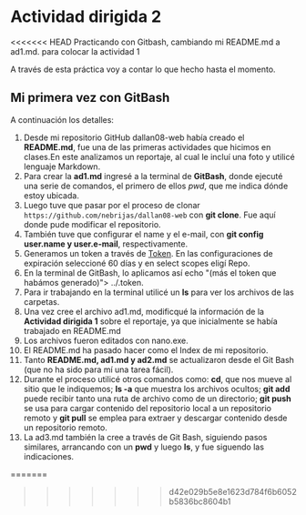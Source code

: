 # Actividad dirigida 2


<<<<<<< HEAD
Practicando con Gitbash, cambiando mi README.md a ad1.md. para colocar la actividad 1

A través de esta práctica voy a contar lo que hecho hasta el momento. 

## Mi primera vez con GitBash

A continuación los detalles:

1. Desde mi repositorio GitHub dallan08-web había creado el **README.md**, fue una de las primeras actividades que hicimos en clases.En este analizamos un reportaje, al cual le incluí una foto y utilicé lenguaje Markdown.
2. Para crear la **ad1.md** ingresé a la terminal de **GitBash**, donde ejecuté una serie de comandos, el primero de ellos *pwd*, que me indica dónde estoy ubicada.
3. Luego tuve que pasar por el proceso de clonar `https://github.com/nebrijas/dallan08-web` con **git clone**. Fue aquí donde pude modificar el repositorio.
4. También tuve que configurar el name y el e-mail, con **git config user.name y user.e-mail**, respectivamente. 
5. Generamos un token a través de [Token](https://github.com/settings/tokens). En las configuraciones de expiración seleccioné 60 días y en select scopes eligí Repo. 
6. En la terminal de GitBash, lo aplicamos así echo "(más el token que habámos generado)"> ../.token.
7. Para ir trabajando en la terminal utilicé un **ls** para ver los archivos de las carpetas. 
8. Una vez cree el archivo ad1.md, modificqué la información de la **Actividad dirigida 1** sobre el reportaje, ya que inicialmente se había trabajado en README.md 
9. Los archivos fueron editados con nano.exe.
10. El README.md ha pasado hacer como el Index de mi repositorio.
11. Tanto **README.md, ad1.md y ad2.md** se actualizaron desde el Git Bash (que no ha sido para mí una tarea fácil). 
12. Durante el proceso utilicé otros comandos como: **cd**, que nos mueve al sitio que le indiquemos; **ls -a** que muestra los archivos ocultos; **git add** puede recibir tanto una ruta de archivo como de un directorio; **git push** se usa para cargar contenido del repositorio local a un repositorio remoto y **git pull** se emplea para extraer y descargar contenido desde un repositorio remoto. 
13. La ad3.md también la cree a través de Git Bash, siguiendo pasos similares, arrancando con un **pwd** y luego **ls**, y fue siguendo las indicaciones. 

=======
>>>>>>> d42e029b5e8e1623d784f6b6052b5836bc8604b1
